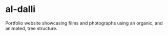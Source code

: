 # al-dalli
Portfolio website showcasing films and photographs using an organic, and animated, tree structure.
